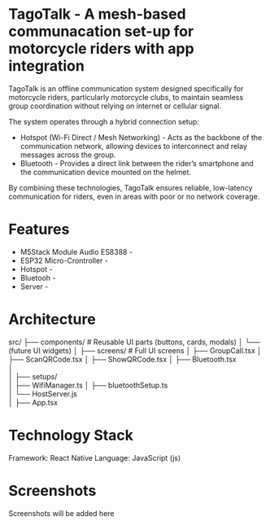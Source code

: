 # TagoTalk - A mesh-based communacation set-up for motorcycle riders with app integration
TagoTalk is an offline communication system designed specifically for motorcycle riders, particularly motorcycle clubs, to maintain seamless group coordination without relying on internet or cellular signal.

The system operates through a hybrid connection setup:
* Hotspot (Wi-Fi Direct / Mesh Networking) - Acts as the backbone of the communication network, allowing devices to interconnect and relay messages across the group.
* Bluetooth - Provides a direct link between the rider’s smartphone and the communication device mounted on the helmet.
  
By combining these technologies, TagoTalk ensures reliable, low-latency communication for riders, even in areas with poor or no network coverage.

# Features 
* M5Stack Module Audio ES8388 -
* ESP32 Micro-Crontroller -
* Hotspot -
* Bluetooh -
* Server -

# Architecture

src/
├── components/              # Reusable UI parts (buttons, cards, modals)
│   └── (future UI widgets)
│
├── screens/                 # Full UI screens
│   ├── GroupCall.tsx
│   ├── ScanQRCode.tsx
│   ├── ShowQRCode.tsx
│   ├── Bluetooth.tsx  
│   
│
├── setups/                  
│   ├── WifiManager.ts
│   ├── bluetoothSetup.ts     
│   └── HostServer.js         
│
├── App.tsx                   


# Technology Stack
Framework: React Native
Language: JavaScript (js)

# Screenshots
Screenshots will be added here

